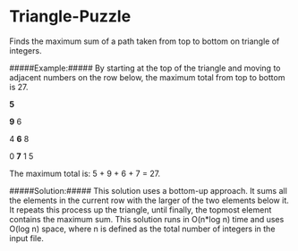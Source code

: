 # Triangle-Puzzle
Finds the maximum sum of a path taken from top to bottom on triangle of integers. 

#####Example:#####
By starting at the top of the triangle and moving to adjacent numbers on the row below, the maximum total from top to bottom is 27.

**5**


**9**      6


4      **6**      8


0      **7**      1      5


The maximum total is: 5 + 9 + 6 + 7 = 27.


#####Solution:#####
This solution uses a bottom-up approach. It sums all the elements in the current row with the larger of the two elements below it. 
It repeats this process up the triangle, until finally, the topmost element contains the maximum sum. 
This solution runs in O(n*log n) time and uses O(log n) space, where n is defined as the total number of integers in the input file. 

